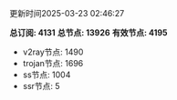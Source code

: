 更新时间2025-03-23 02:46:27

**总订阅: 4131**
**总节点: 13926**
**有效节点: 4195**
- v2ray节点: 1490
- trojan节点: 1696
- ss节点: 1004
- ssr节点: 5
